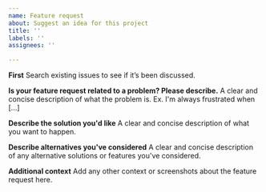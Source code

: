 ```yaml
---
name: Feature request
about: Suggest an idea for this project
title: ''
labels: ''
assignees: ''

---
```


**First**
Search existing issues to see if it’s been discussed.

**Is your feature request related to a problem? Please describe.**
A clear and concise description of what the problem is. Ex. I'm always frustrated when [...]

**Describe the solution you'd like**
A clear and concise description of what you want to happen.

**Describe alternatives you've considered**
A clear and concise description of any alternative solutions or features you've considered.

**Additional context**
Add any other context or screenshots about the feature request here.
